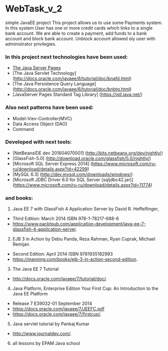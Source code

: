 # WebTask_v_2

simple JavaEE project This project allows us to use some Payments system. 
In this system User has one or more credit cards which links to a single bank account. 
We are able to create a payment, add funds to a bank account and block bank account. 
Unblock account allowed oly user with administrator privilegies.

### In this project next technologies have been used:

- [The Java Server Pages](http://www.oracle.com/technetwork/java/javaee/jsp/index.html)
- [The Java Servlet Technology] (http://docs.oracle.com/javaee/6/tutorial/doc/bnafd.html)
- [The Java Persistence Query Language] (http://docs.oracle.com/javaee/6/tutorial/doc/bnbtg.html)
- [JavaServer Pages Standard Tag Library] (https://jstl.java.net/)

### Also next patterns have been used:

- Model-Viev-Controller(MVC)
- Data Access Object (DAO)
- Command

### Developed with next tools:

- [NetBeansIDE dev 201604070001] (http://bits.netbeans.org/dev/nightly/)
- [GlassFish-5.0] (http://download.oracle.com/glassfish/5.0/nightly/)
- [Microsoft SQL Server Express 2014] (https://www.microsoft.com/ru-ru/download/details.aspx?id=42299)
- [MySQL 6.3] (http://dev.mysql.com/downloads/windows/)
- [Microsoft JDBC Driver 6.0 for SQL Server (sqljdbc42.jar)] (https://www.microsoft.com/ru-ru/download/details.aspx?id=11774)

### and books:

1. Java EE 7 with GlassFish 4 Application Server by David R. Heffelfinger,
  * Third Edition: March 2014 ISBN 978-1-78217-688-6
  * https://www.packtpub.com/application-development/java-ee-7-glassfish-4-application-server.
2. EJB 3 in Action by Debu Panda, Reza Rahman, Ryan Cuprak, Michael Remijan
  * Second Edition: April 2014 ISBN 9781935182993
  * https://manning.com/books/ejb-3-in-action-second-edition.
3. The Java EE 7 Tutorial
  * http://docs.oracle.com/javaee/7/tutorial/doc/.
4. Java Platform, Enterprise Edition Your First Cup: An Introduction to the Java EE Platform
  * Release 7 E39032-01 September 2014
  * https://docs.oracle.com/javaee/7/JEEFC.pdf
  * https://docs.oracle.com/javaee/7/firstcup/.
5. Java servlet tutorial by Pankaj Kumar
  * http://www.journaldev.com/.
6. all lessons by EPAM Java school
            
